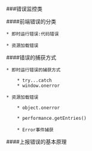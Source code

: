 ###错误监控类

####前端错误的分类

    * 即时运行错误:代码错误
    
    * 资源加载错误
    
####错误的捕获方式

    * 即时运行错误的捕获方式
    
        * try...catch
        * window.onerror

    * 资源加载错误
         
        * object.onerror
        
        * performance.getEntries()
        
        * Error事件捕获
        

####上报错误的基本原理
